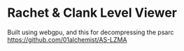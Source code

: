# Rachet & Clank Level Viewer

Built using webgpu, and this for decompressing the psarc https://github.com/01alchemist/AS-LZMA
